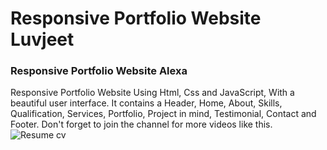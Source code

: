 # Responsive Portfolio Website Luvjeet

### Responsive Portfolio Website Alexa

Responsive Portfolio Website Using Html, Css and JavaScript, With a beautiful user interface. It contains a Header, Home, About, Skills, Qualification, Services, Portfolio, Project in mind, Testimonial, Contact and Footer.
Don't forget to join the channel for more videos like this.
![Resume cv](/preview.png)
